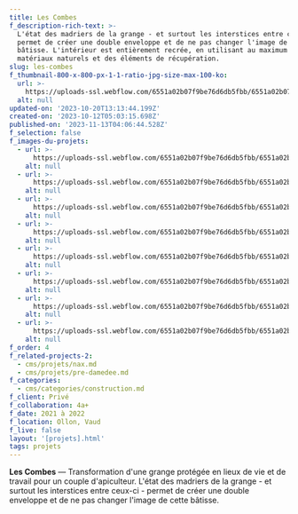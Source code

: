 ```yaml
---
title: Les Combes
f_description-rich-text: >-
  L'état des madriers de la grange - et surtout les interstices entre ceux-ci -
  permet de créer une double enveloppe et de ne pas changer l'image de cette
  bâtisse. L'intérieur est entièrement recrée, en utilisant au maximum des
  matériaux naturels et des éléments de récupération.
slug: les-combes
f_thumbnail-800-x-800-px-1-1-ratio-jpg-size-max-100-ko:
  url: >-
    https://uploads-ssl.webflow.com/6551a02b07f9be76d6db5fbb/6551a02b07f9be76d6db6026_64ae8232fd7e81e18cc38958_les-combes-thumb.jpeg
  alt: null
updated-on: '2023-10-20T13:13:44.199Z'
created-on: '2023-10-12T05:03:15.698Z'
published-on: '2023-11-13T04:06:44.528Z'
f_selection: false
f_images-du-projets:
  - url: >-
      https://uploads-ssl.webflow.com/6551a02b07f9be76d6db5fbb/6551a02b07f9be76d6db6106_17-Les-Combes_situationsplan-optimized.jpg
    alt: null
  - url: >-
      https://uploads-ssl.webflow.com/6551a02b07f9be76d6db5fbb/6551a02b07f9be76d6db6100_24-Les-Combes_facade-optimized.jpg
    alt: null
  - url: >-
      https://uploads-ssl.webflow.com/6551a02b07f9be76d6db5fbb/6551a02b07f9be76d6db6101_22-Les-Combes_facade-optimized.jpg
    alt: null
  - url: >-
      https://uploads-ssl.webflow.com/6551a02b07f9be76d6db5fbb/6551a02b07f9be76d6db6104_19-Les-Combes_etage-optimized.jpg
    alt: null
  - url: >-
      https://uploads-ssl.webflow.com/6551a02b07f9be76d6db5fbb/6551a02b07f9be76d6db6103_20-Les-Combes_coupe-optimized.jpg
    alt: null
  - url: >-
      https://uploads-ssl.webflow.com/6551a02b07f9be76d6db5fbb/6551a02b07f9be76d6db6105_18-Les-Combes_rez-optimized.jpg
    alt: null
  - url: >-
      https://uploads-ssl.webflow.com/6551a02b07f9be76d6db5fbb/6551a02b07f9be76d6db60fd_23-Les-Combes_facade-optimized.jpg
    alt: null
  - url: >-
      https://uploads-ssl.webflow.com/6551a02b07f9be76d6db5fbb/6551a02b07f9be76d6db6102_21-Les-Combes_facade-optimized.jpg
    alt: null
f_order: 4
f_related-projects-2:
  - cms/projets/nax.md
  - cms/projets/pre-damedee.md
f_categories:
  - cms/categories/construction.md
f_client: Privé
f_collaboration: 4a+
f_date: 2021 à 2022‍
f_location: Ollon, Vaud
f_live: false
layout: '[projets].html'
tags: projets
---
```


**Les Combes** — Transformation d'une grange protégée en lieux de vie et de travail pour un couple d'apiculteur. L'état des madriers de la grange - et surtout les interstices entre ceux-ci - permet de créer une double enveloppe et de ne pas changer l'image de cette bâtisse.
